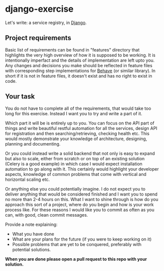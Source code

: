 # django-exercise

Let's write: a service registry, in [Django](https://www.djangoproject.com/).

## Project requirements

Basic list of requirements can be found in "features" directory that highlights the very high overview of how it is supposed to be working. It is intentionally imperfact and the details of implementation are left upto you. Any changes and decisions you make should be reflected in feature files with corresponding step implementations for [Behave](http://pythonhosted.org/behave/) (or similar library). In short if it is not in feature files, it doesn't exist and has no right to exist in code.

## Your task

You do not have to complete all of the requirements, that would take too long for this exercise.
Instead I want you to try and write a part of it.

Which part it will be is entirely up to you. You can focus on the API part of things and write beautiful restful automation for all the services, design API for registration and then searching/retrieving, checking health etc. This would mostly demonstrate your knowledge of architecture, designing, planning and documenting.

Or you could instead write a solid backend that not only is easy to expand but also to scale, either from scratch or on top of an existing solution (Celery is a good example) in which case I would expect installation automation to go along with it. This certainly would highlight your developer aspects, knowledge of common problems that come with vertical and horizontal scaling etc.

Or anything else you could potentially imagine. I do not expect you to deliver anything that would be considered finished and I want you to spend no more than 2-4 hours on this. What I want to shine through is how do you approach this sort of a project, where do you begin and how is your work process like. For these reasons I would like you to commit as often as you can, with good, clean commit messages.

Provide a note explaining:

- What you have done
- What are your plans for the future (if you were to keep working on it)
- Possible problems that are yet to be conquered, preferably with potential solutions.

**When you are done please open a pull request to this repo with your solution.**
